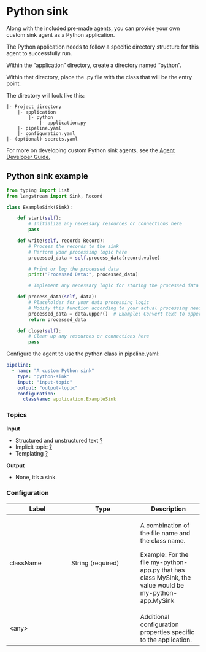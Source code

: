 # Python sink

Along with the included pre-made agents, you can provide your own custom sink agent as a Python application.

The Python application needs to follow a specific directory structure for this agent to successfully run.

Within the “application” directory, create a directory named “python”.

Within that directory, place the .py file with the class that will be the entry point.

The directory will look like this:

```
|- Project directory
    |- application
        |- python
            |- application.py
    |- pipeline.yaml
    |- configuration.yaml
|- (optional) secrets.yaml
```

For more on developing custom Python sink agents, see the [Agent Developer Guide.](../agent-developer-guide/)

## Python sink example

```python
from typing import List
from langstream import Sink, Record

class ExampleSink(Sink):

    def start(self):
        # Initialize any necessary resources or connections here
        pass

    def write(self, record: Record):
        # Process the records to the sink
        # Perform your processing logic here
        processed_data = self.process_data(record.value)

        # Print or log the processed data
        print("Processed Data:", processed_data)

        # Implement any necessary logic for storing the processed data

    def process_data(self, data):
        # Placeholder for your data processing logic
        # Modify this function according to your actual processing needs
        processed_data = data.upper()  # Example: Convert text to uppercase
        return processed_data

    def close(self):
        # Clean up any resources or connections here
        pass
```

Configure the agent to use the python class in pipeline.yaml:

```yaml
pipeline:
  - name: "A custom Python sink"
    type: "python-sink"
    input: "input-topic"
    output: "output-topic"
    configuration:
      className: application.ExampleSink
```

### Topics

**Input**

* Structured and unstructured text [?](../agent-messaging.md#implicit-input-and-output-topics)
* Implicit topic [?](../agent-messaging.md#implicit-input-and-output-topics)
* Templating [?](../agent-messaging.md#json-text-input)

**Output**

* None, it’s a sink.

### **Configuration**

<table><thead><tr><th width="145.33333333333331">Label</th><th width="164">Type</th><th>Description</th></tr></thead><tbody><tr><td>className</td><td>String (required)</td><td><p>A combination of the file name and the class name.</p><p>Example: For the file my-python-app.py that has class MySink, the value would be my-python-app.MySink</p></td></tr><tr><td>&#x3C;any></td><td><br></td><td>Additional configuration properties specific to the application.</td></tr></tbody></table>
